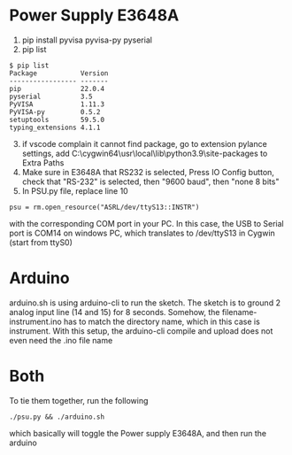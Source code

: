 # Power Supply E3648A
1. pip install pyvisa pyvisa-py pyserial
2. pip list
```
$ pip list
Package           Version
----------------- -------
pip               22.0.4
pyserial          3.5
PyVISA            1.11.3
PyVISA-py         0.5.2
setuptools        59.5.0
typing_extensions 4.1.1
```
3. if vscode complain it cannot find package, go to extension pylance settings, add C:\cygwin64\usr\local\lib\python3.9\site-packages to Extra Paths
4. Make sure in E3648A that RS232 is selected, Press IO Config button, check that "RS-232" is selected, then "9600 baud", then "none 8 bits"
5. In PSU.py file, replace line 10
```
psu = rm.open_resource("ASRL/dev/ttyS13::INSTR")
```
with the corresponding COM port in your PC. In this case, the USB to Serial port is COM14 on windows PC, which translates to /dev/ttyS13 in Cygwin (start from ttyS0)

# Arduino
arduino.sh is using arduino-cli to run the sketch. The sketch is to ground 2 analog input line (14 and 15) for 8 seconds. Somehow, the filename-instrument.ino has to match the directory name, which in this case is instrument. With this setup, the arduino-cli compile and upload does not even need the .ino file name

# Both
To tie them together, run the following
```
./psu.py && ./arduino.sh
```
which basically will toggle the Power supply E3648A, and then run the arduino